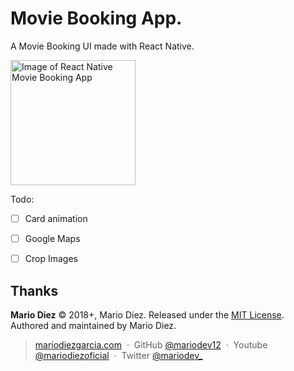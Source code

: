 # Movie Booking App.

A Movie Booking UI made with React Native.

<img src="https://i.imgur.com/1pBKf4S.jpg" alt="Image of React Native Movie Booking App" width="200"/>

Todo: 

- [ ] Card animation
- [ ] Google Maps
- [ ] Crop Images


Thanks
------

**Mario Diez** © 2018+, Mario Diez. Released under the [MIT License].<br>
Authored and maintained by Mario Diez.

> [mariodiezgarcia.com](http://www.mariodiezgarcia.com) &nbsp;&middot;&nbsp;
> GitHub [@mariodev12](https://github.com/mariodev12) &nbsp;&middot;&nbsp;
> Youtube [@mariodiezoficial](https://www.youtube.com/channel/UCisGMoxaVxJMcbio2FBHORg) &nbsp;&middot;&nbsp;
> Twitter [@mariodev_](https://twitter.com/mariodev_)

[MIT License]: http://mit-license.org/
